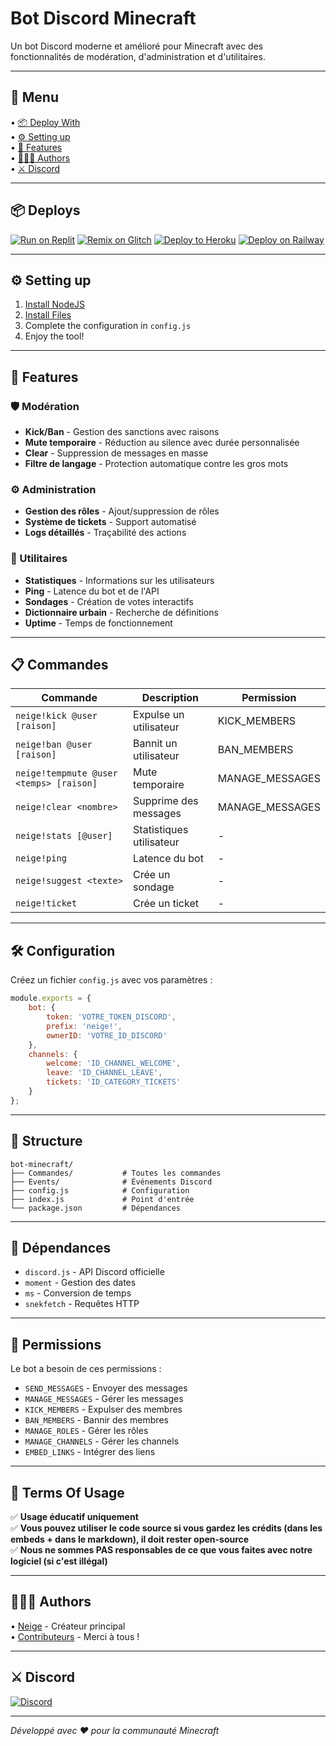 # Bot Discord Minecraft

Un bot Discord moderne et amélioré pour Minecraft avec des fonctionnalités de modération, d'administration et d'utilitaires.

---

## 🌿 Menu

• [📦 Deploy With](#-deploys)  
• [⚙️ Setting up](#-setting-up)  
• [💼 Features](#-features)  
• [🧑‍🤝‍🧑 Authors](#-authors)  
• [⚔️ Discord](#-discord)

---

## 📦 Deploys

[![Run on Replit](https://img.shields.io/badge/Replit-667881?style=for-the-badge&logo=replit&logoColor=white)](https://replit.com/github/neigexaishi/bot-minecraft)
[![Remix on Glitch](https://img.shields.io/badge/Glitch-2800ff?style=for-the-badge&logo=glitch&logoColor=white)](https://glitch.com/edit/#!/import/github/neigexaishi/bot-minecraft)
[![Deploy to Heroku](https://img.shields.io/badge/Heroku-430098?style=for-the-badge&logo=heroku&logoColor=white)](https://heroku.com/deploy?template=https://github.com/neigexaishi/bot-minecraft)
[![Deploy on Railway](https://img.shields.io/badge/Railway-131B24?style=for-the-badge&logo=railway&logoColor=white)](https://railway.app/template/neigexaishi/bot-minecraft)

---

## ⚙️ Setting up

1. [Install NodeJS](https://nodejs.org/)
2. [Install Files](https://github.com/neigexaishi/bot-minecraft/archive/refs/heads/main.zip)
3. Complete the configuration in `config.js`
4. Enjoy the tool!

---

## 💼 Features

### 🛡️ Modération
- **Kick/Ban** - Gestion des sanctions avec raisons
- **Mute temporaire** - Réduction au silence avec durée personnalisée
- **Clear** - Suppression de messages en masse
- **Filtre de langage** - Protection automatique contre les gros mots

### ⚙️ Administration
- **Gestion des rôles** - Ajout/suppression de rôles
- **Système de tickets** - Support automatisé
- **Logs détaillés** - Traçabilité des actions

### 🔧 Utilitaires
- **Statistiques** - Informations sur les utilisateurs
- **Ping** - Latence du bot et de l'API
- **Sondages** - Création de votes interactifs
- **Dictionnaire urbain** - Recherche de définitions
- **Uptime** - Temps de fonctionnement

---

## 📋 Commandes

| Commande | Description | Permission |
|----------|-------------|------------|
| `neige!kick @user [raison]` | Expulse un utilisateur | KICK_MEMBERS |
| `neige!ban @user [raison]` | Bannit un utilisateur | BAN_MEMBERS |
| `neige!tempmute @user <temps> [raison]` | Mute temporaire | MANAGE_MESSAGES |
| `neige!clear <nombre>` | Supprime des messages | MANAGE_MESSAGES |
| `neige!stats [@user]` | Statistiques utilisateur | - |
| `neige!ping` | Latence du bot | - |
| `neige!suggest <texte>` | Crée un sondage | - |
| `neige!ticket` | Crée un ticket | - |

---

## 🛠️ Configuration

Créez un fichier `config.js` avec vos paramètres :

```javascript
module.exports = {
    bot: {
        token: 'VOTRE_TOKEN_DISCORD',
        prefix: 'neige!',
        ownerID: 'VOTRE_ID_DISCORD'
    },
    channels: {
        welcome: 'ID_CHANNEL_WELCOME',
        leave: 'ID_CHANNEL_LEAVE',
        tickets: 'ID_CATEGORY_TICKETS'
    }
};
```

---

## 📁 Structure

```
bot-minecraft/
├── Commandes/           # Toutes les commandes
├── Events/              # Événements Discord
├── config.js            # Configuration
├── index.js             # Point d'entrée
└── package.json         # Dépendances
```

---

## 🔧 Dépendances

- `discord.js` - API Discord officielle
- `moment` - Gestion des dates
- `ms` - Conversion de temps
- `snekfetch` - Requêtes HTTP

---

## 🚨 Permissions

Le bot a besoin de ces permissions :
- `SEND_MESSAGES` - Envoyer des messages
- `MANAGE_MESSAGES` - Gérer les messages
- `KICK_MEMBERS` - Expulser des membres
- `BAN_MEMBERS` - Bannir des membres
- `MANAGE_ROLES` - Gérer les rôles
- `MANAGE_CHANNELS` - Gérer les channels
- `EMBED_LINKS` - Intégrer des liens

---

## 📜 Terms Of Usage

✅ **Usage éducatif uniquement**  
✅ **Vous pouvez utiliser le code source si vous gardez les crédits (dans les embeds + dans le markdown), il doit rester open-source**  
✅ **Nous ne sommes PAS responsables de ce que vous faites avec notre logiciel (si c'est illégal)**

---

## 🧑‍🤝‍🧑 Authors

• [Neige](https://github.com/neigexaishi) - Créateur principal  
• [Contributeurs](https://github.com/neigexaishi/bot-minecraft/graphs/contributors) - Merci à tous !

---

## ⚔️ Discord

[![Discord](https://img.shields.io/badge/Discord-5865F2?style=for-the-badge&logo=discord&logoColor=white)](https://discord.gg/neigemc)

---

*Développé avec ❤️ pour la communauté Minecraft*
